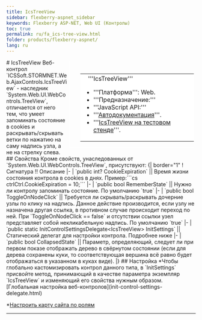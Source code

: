 ```yaml
---
title: IcsTreeView
sidebar: flexberry-aspnet_sidebar
keywords: Flexberry ASP-NET, Web UI (Контролы)
toc: true
permalink: ru/fa_ics-tree-view.html
folder: products/flexberry-aspnet/
lang: ru
---
```


<div style="margin:5px; padding-left:28px; float:right; width:60%; outline:1px solid white;">
<br>
<table border="0" width="100%" bgcolor="#6495ED">
<tbody><tr><td bgcolor="#FFFFFF">
&nbsp;&nbsp;&nbsp;'''IcsTreeView'''

* '''Платформа''': Web.
* '''Предназначение:''' 
* '''JavaScript API:''' 
* '''[Автодокументация](http://storm:20013/class_i_c_s_soft_1_1_s_t_o_r_m_n_e_t_1_1_web_1_1_ajax_controls_1_1_ics_tree_view.html)'''.
* '''[IcsTreeView на тестовом стенде](http://ru:6158/forms/Controls/IcsTreeView/)'''.

</td>
</tr></tbody></table></a>
</div>
# IcsTreeView
Веб-контрол `ICSSoft.STORMNET.Web.AjaxControls.IcsTreeView` - наследник `System.Web.UI.WebControls.TreeView`, отличается от него тем, что умеет запоминать состояние в cookies и раскрывать/скрывать ветки по нажатию на саму надпись узла, а не на стрелку слева.
## Свойства
Кроме свойств, унаследованных от `System.Web.UI.WebControls.TreeView`, присутствуют:
{| border="1"
! Сигнатура !! Описание
|-
| `public int? CookieExpiration` || Время жизни состояния контрола в cookies в днях. Пример:```cs
ctrlCtrl.CookieExpiration = 10;```
|-
| `public bool RememberState` || Нужно ли контролу запоминать состояние. По умолчанию `true`
|-
| `public bool ToggleOnNodeClick` || Требуется ли скрывать/раскрывать дочерние узлы по клику на надпись. Данное действие производится, если узлу не назначена другая ссылка, в противном случае происходит переход по ней. При `ToggleOnNodeClick == false` и отсутствии ссылки узел представляет собой некликабельную надпись. По умолчанию `true`
|-
| `public static InitControlSettingsDelegate&#60IcsTreeView&#62 InitSettings` || Статический делегат для настройки контрола. Подробнее ниже
|-
| `public bool CollapsedState` || Параметр, определяющий, следует ли при первом показе отображать дерево в свёрнутом состоянии (если для дерева сохранены куки, то соответствующая вершина всё равно будет отображаться в указанном в куках виде).
|}
## Настройка
*Чтобы глобально кастомизировать контрол данного типа, в `InitSettings` присвойте метод, принимающий в качестве параметра экземпляр `IcsTreeView` и изменяющий его свойства нужным образом. [Глобальная настройка веб-контролов](init-control-settings-delegate.html)

*[Настроить карту сайта по ролям](sitemap-according-roles.html)

----

